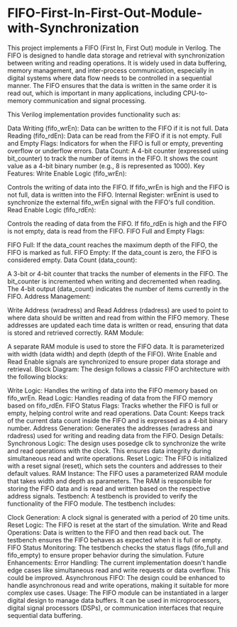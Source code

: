 # FIFO-First-In-First-Out-Module-with-Synchronization
This project implements a FIFO (First In, First Out) module in Verilog. The FIFO is designed to handle data storage and retrieval with synchronization between writing and reading operations. It is widely used in data buffering, memory management, and inter-process communication, especially in digital systems where data flow needs to be controlled in a sequential manner. The FIFO ensures that the data is written in the same order it is read out, which is important in many applications, including CPU-to-memory communication and signal processing.

This Verilog implementation provides functionality such as:

Data Writing (fifo_wrEn): Data can be written to the FIFO if it is not full.
Data Reading (fifo_rdEn): Data can be read from the FIFO if it is not empty.
Full and Empty Flags: Indicators for when the FIFO is full or empty, preventing overflow or underflow errors.
Data Count: A 4-bit counter (expressed using bit_counter) to track the number of items in the FIFO. It shows the count value as a 4-bit binary number (e.g., 8 is represented as 1000).
Key Features:
Write Enable Logic (fifo_wrEn):

Controls the writing of data into the FIFO. If fifo_wrEn is high and the FIFO is not full, data is written into the FIFO.
Internal Register: wrEnint is used to synchronize the external fifo_wrEn signal with the FIFO's full condition.
Read Enable Logic (fifo_rdEn):

Controls the reading of data from the FIFO. If fifo_rdEn is high and the FIFO is not empty, data is read from the FIFO.
FIFO Full and Empty Flags:

FIFO Full: If the data_count reaches the maximum depth of the FIFO, the FIFO is marked as full.
FIFO Empty: If the data_count is zero, the FIFO is considered empty.
Data Count (data_count):

A 3-bit or 4-bit counter that tracks the number of elements in the FIFO.
The bit_counter is incremented when writing and decremented when reading. The 4-bit output (data_count) indicates the number of items currently in the FIFO.
Address Management:

Write Address (wradress) and Read Address (rdadress) are used to point to where data should be written and read from within the FIFO memory.
These addresses are updated each time data is written or read, ensuring that data is stored and retrieved correctly.
RAM Module:

A separate RAM module is used to store the FIFO data. It is parameterized with width (data width) and depth (depth of the FIFO).
Write Enable and Read Enable signals are synchronized to ensure proper data storage and retrieval.
Block Diagram:
The design follows a classic FIFO architecture with the following blocks:

Write Logic: Handles the writing of data into the FIFO memory based on fifo_wrEn.
Read Logic: Handles reading of data from the FIFO memory based on fifo_rdEn.
FIFO Status Flags: Tracks whether the FIFO is full or empty, helping control write and read operations.
Data Count: Keeps track of the current data count inside the FIFO and is expressed as a 4-bit binary number.
Address Generation: Generates the addresses (wradress and rdadress) used for writing and reading data from the FIFO.
Design Details:
Synchronous Logic: The design uses posedge clk to synchronize the write and read operations with the clock. This ensures data integrity during simultaneous read and write operations.
Reset Logic: The FIFO is initialized with a reset signal (reset), which sets the counters and addresses to their default values.
RAM Instance: The FIFO uses a parameterized RAM module that takes width and depth as parameters. The RAM is responsible for storing the FIFO data and is read and written based on the respective address signals.
Testbench:
A testbench is provided to verify the functionality of the FIFO module. The testbench includes:

Clock Generation: A clock signal is generated with a period of 20 time units.
Reset Logic: The FIFO is reset at the start of the simulation.
Write and Read Operations: Data is written to the FIFO and then read back out. The testbench ensures the FIFO behaves as expected when it is full or empty.
FIFO Status Monitoring: The testbench checks the status flags (fifo_full and fifo_empty) to ensure proper behavior during the simulation.
Future Enhancements:
Error Handling: The current implementation doesn't handle edge cases like simultaneous read and write requests or data overflow. This could be improved.
Asynchronous FIFO: The design could be enhanced to handle asynchronous read and write operations, making it suitable for more complex use cases.
Usage:
The FIFO module can be instantiated in a larger digital design to manage data buffers.
It can be used in microprocessors, digital signal processors (DSPs), or communication interfaces that require sequential data buffering.


